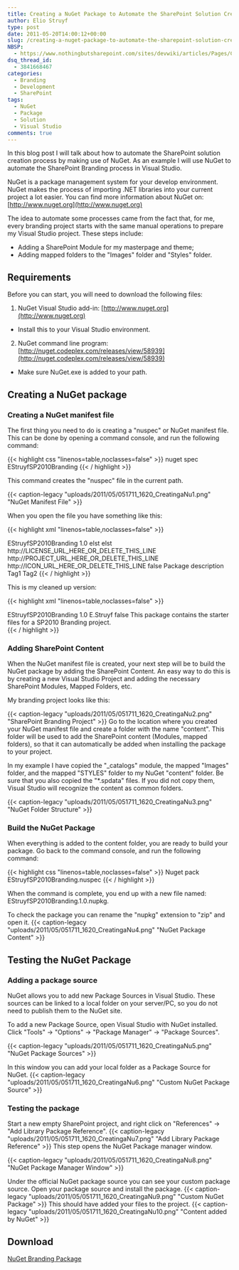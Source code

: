 ```yaml
---
title: Creating a NuGet Package to Automate the SharePoint Solution Creation Process.
author: Elio Struyf
type: post
date: 2011-05-20T14:00:12+00:00
slug: /creating-a-nuget-package-to-automate-the-sharepoint-solution-creation-process/
NBSP:
  - https://www.nothingbutsharepoint.com/sites/devwiki/articles/Pages/Creating-a-NuGet-Package-to-Automate-the-SharePoint-Solution-Creation-Process.aspx
dsq_thread_id:
  - 3841668467
categories:
  - Branding
  - Development
  - SharePoint
tags:
  - NuGet
  - Package
  - Solution
  - Visual Studio
comments: true
---
```


In this blog post I will talk about how to automate the SharePoint solution creation process by making use of NuGet. As an example I will use NuGet to automate the SharePoint Branding process in Visual Studio.

NuGet is a package management system for your develop environment. NuGet makes the process of importing .NET libraries into your current project a lot easier. You can find more information about NuGet on: [http://www.nuget.org](http://www.nuget.org)

The idea to automate some processes came from the fact that, for me, every branding project starts with the same manual operations to prepare my Visual Studio project. These steps include:

*   Adding a SharePoint Module for my masterpage and theme;
*   Adding mapped folders to the "Images" folder and "Styles" folder.

## Requirements

Before you can start, you will need to download the following files:

1.  NuGet Visual Studio add-in: [http://www.nuget.org](http://www.nuget.org)
  *   Install this to your Visual Studio environment.

2.  NuGet command line program: [http://nuget.codeplex.com/releases/view/58939](http://nuget.codeplex.com/releases/view/58939)
  *   Make sure NuGet.exe is added to your path.

## Creating a NuGet package

### Creating a NuGet manifest file

The first thing you need to do is creating a "nuspec" or  NuGet manifest file. This can be done by opening a command console, and run the following command:


{{< highlight css "linenos=table,noclasses=false" >}}
nuget spec EStruyfSP2010Branding
{{< / highlight >}}


This command creates the "nuspec" file in the current path.

{{< caption-legacy "uploads/2011/05/051711_1620_CreatingaNu1.png" "NuGet Manifest File" >}}

When you open the file you have something like this:


{{< highlight xml "linenos=table,noclasses=false" >}}
<?xml version="1.0"?>
<package xmlns="http://schemas.microsoft.com/packaging/2010/07/nuspec.xsd">
  <metadata>
    <id>EStruyfSP2010Branding</id>
    <version>1.0</version>
    <authors>elst</authors>
    <owners>elst</owners>
    <licenseUrl>http://LICENSE_URL_HERE_OR_DELETE_THIS_LINE</licenseUrl>
    <projectUrl>http://PROJECT_URL_HERE_OR_DELETE_THIS_LINE</projectUrl>
    <iconUrl>http://ICON_URL_HERE_OR_DELETE_THIS_LINE</iconUrl>
    <requireLicenseAcceptance>false</requireLicenseAcceptance>
    <description>Package description</description>
    <tags>Tag1 Tag2</tags>
    <dependencies>
      <dependency id="SampleDependency" version="1.0" />
    </dependencies>
  </metadata>
</package>
{{< / highlight >}}


This is my cleaned up version:


{{< highlight xml "linenos=table,noclasses=false" >}}
<?xml version="1.0"?>
<package xmlns="http://schemas.microsoft.com/packaging/2010/07/nuspec.xsd">
  <metadata>
    <id>EStruyfSP2010Branding</id>
    <version>1.0</version>
    <title>SP2010 Branding Starter Files</title>
    <authors>E.Struyf</authors>
    <owners />
    <requireLicenseAcceptance>false</requireLicenseAcceptance>
    <description>This package contains the starter files for a SP2010 Branding project.</description>
    <summary />
    <language />
  </metadata>
</package>
{{< / highlight >}}


### Adding SharePoint Content

When the NuGet manifest file is created, your next step will be to build the NuGet package by adding the SharePoint Content. An easy way to do this is by creating a new Visual Studio Project and adding the necessary SharePoint Modules, Mapped Folders, etc.

My branding project looks like this:

{{< caption-legacy "uploads/2011/05/051711_1620_CreatingaNu2.png" "SharePoint Branding Project" >}}
Go to the location where you created your NuGet manifest file and create a folder with the name "content". This folder will be used to add the SharePoint content (Modules, mapped folders), so that it can automatically be added when installing the package to your project.

In my example I have copied the "_catalogs" module, the mapped "Images" folder, and the mapped "STYLES" folder to my NuGet "content" folder. Be sure that you also copied the "*.spdata" files. If you did not copy them, Visual Studio will recognize the content as common folders.

{{< caption-legacy "uploads/2011/05/051711_1620_CreatingaNu3.png" "NuGet Folder Structure" >}}

### Build the NuGet Package

When everything is added to the content folder, you are ready to build your package. Go back to the command console, and run the following command:


{{< highlight css "linenos=table,noclasses=false" >}}
Nuget pack EStruyfSP2010Branding.nuspec
{{< / highlight >}}


When the command is complete, you end up with a new file named: EStruyfSP2010Branding.1.0.nupkg.

To check the package you can rename the "nupkg" extension to "zip" and open it.
{{< caption-legacy "uploads/2011/05/051711_1620_CreatingaNu4.png" "NuGet Package Content" >}}

## Testing the NuGet Package

### Adding a package source

NuGet allows you to add new Package Sources in Visual Studio. These sources can be linked to a local folder on your server/PC, so you do not need to publish them to the NuGet site.

To add a new Package Source, open Visual Studio with NuGet installed. Click "Tools" -> "Options" -> "Package Manager" -> "Package Sources".

{{< caption-legacy "uploads/2011/05/051711_1620_CreatingaNu5.png" "NuGet Package Sources" >}}

In this window you can add your local folder as a Package Source for NuGet.
{{< caption-legacy "uploads/2011/05/051711_1620_CreatingaNu6.png" "Custom NuGet Package Source" >}}

### Testing the package

Start a new empty SharePoint project, and right click on "References" -> "Add Library Package Reference".
{{< caption-legacy "uploads/2011/05/051711_1620_CreatingaNu7.png" "Add Library Package Reference" >}}
This step opens the NuGet Package manager window.

{{< caption-legacy "uploads/2011/05/051711_1620_CreatingaNu8.png" "NuGet Package Manager Window" >}}

Under the official NuGet package source you can see your custom package source. Open your package source and install the package.
{{< caption-legacy "uploads/2011/05/051711_1620_CreatingaNu9.png" "Custom NuGet Package" >}}
This should have added your files to the project.
{{< caption-legacy "uploads/2011/05/051711_1620_CreatingaNu10.png" "Content added by NuGet" >}}

## Download

[NuGet Branding Package](uploads/2011/05/EStruyfSP2010Branding.1.0.zip)